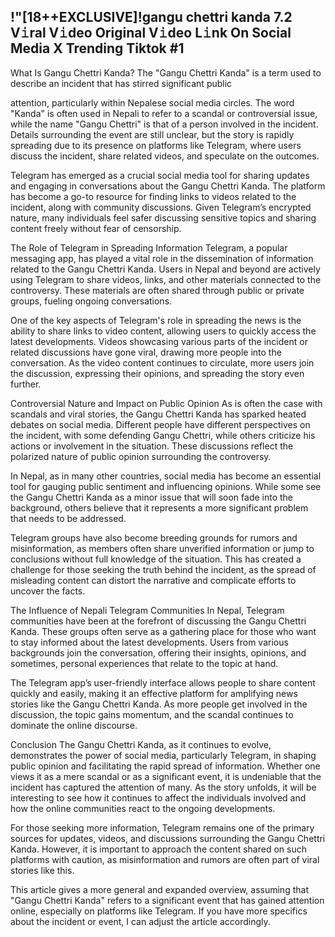 <h2>!"[18++EXCLUSIVE]!gangu chettri kanda 7.2 V𝚒ral V𝚒deo Original V𝚒deo L𝚒nk On Social Media X Trending Tiktok #1</h2>

What Is Gangu Chettri Kanda? The "Gangu Chettri Kanda" is a term used to describe an incident that has stirred significant public


attention, particularly within Nepalese social media circles. The word "Kanda" is often used in Nepali to refer to a scandal or controversial issue, while the name "Gangu Chettri" is that of a person involved in the incident. Details surrounding the event are still unclear, but the story is rapidly spreading due to its presence on platforms like Telegram, where users discuss the incident, share related videos, and speculate on the outcomes.

Telegram has emerged as a crucial social media tool for sharing updates and engaging in conversations about the Gangu Chettri Kanda. The platform has become a go-to resource for finding links to videos related to the incident, along with community discussions. Given Telegram’s encrypted nature, many individuals feel safer discussing sensitive topics and sharing content freely without fear of censorship.

The Role of Telegram in Spreading Information Telegram, a popular messaging app, has played a vital role in the dissemination of information related to the Gangu Chettri Kanda. Users in Nepal and beyond are actively using Telegram to share videos, links, and other materials connected to the controversy. These materials are often shared through public or private groups, fueling ongoing conversations.

One of the key aspects of Telegram's role in spreading the news is the ability to share links to video content, allowing users to quickly access the latest developments. Videos showcasing various parts of the incident or related discussions have gone viral, drawing more people into the conversation. As the video content continues to circulate, more users join the discussion, expressing their opinions, and spreading the story even further.

Controversial Nature and Impact on Public Opinion As is often the case with scandals and viral stories, the Gangu Chettri Kanda has sparked heated debates on social media. Different people have different perspectives on the incident, with some defending Gangu Chettri, while others criticize his actions or involvement in the situation. These discussions reflect the polarized nature of public opinion surrounding the controversy.

In Nepal, as in many other countries, social media has become an essential tool for gauging public sentiment and influencing opinions. While some see the Gangu Chettri Kanda as a minor issue that will soon fade into the background, others believe that it represents a more significant problem that needs to be addressed.

Telegram groups have also become breeding grounds for rumors and misinformation, as members often share unverified information or jump to conclusions without full knowledge of the situation. This has created a challenge for those seeking the truth behind the incident, as the spread of misleading content can distort the narrative and complicate efforts to uncover the facts.

The Influence of Nepali Telegram Communities In Nepal, Telegram communities have been at the forefront of discussing the Gangu Chettri Kanda. These groups often serve as a gathering place for those who want to stay informed about the latest developments. Users from various backgrounds join the conversation, offering their insights, opinions, and sometimes, personal experiences that relate to the topic at hand.

The Telegram app’s user-friendly interface allows people to share content quickly and easily, making it an effective platform for amplifying news stories like the Gangu Chettri Kanda. As more people get involved in the discussion, the topic gains momentum, and the scandal continues to dominate the online discourse.

Conclusion The Gangu Chettri Kanda, as it continues to evolve, demonstrates the power of social media, particularly Telegram, in shaping public opinion and facilitating the rapid spread of information. Whether one views it as a mere scandal or as a significant event, it is undeniable that the incident has captured the attention of many. As the story unfolds, it will be interesting to see how it continues to affect the individuals involved and how the online communities react to the ongoing developments.

For those seeking more information, Telegram remains one of the primary sources for updates, videos, and discussions surrounding the Gangu Chettri Kanda. However, it is important to approach the content shared on such platforms with caution, as misinformation and rumors are often part of viral stories like this.

This article gives a more general and expanded overview, assuming that "Gangu Chettri Kanda" refers to a significant event that has gained attention online, especially on platforms like Telegram. If you have more specifics about the incident or event, I can adjust the article accordingly.
